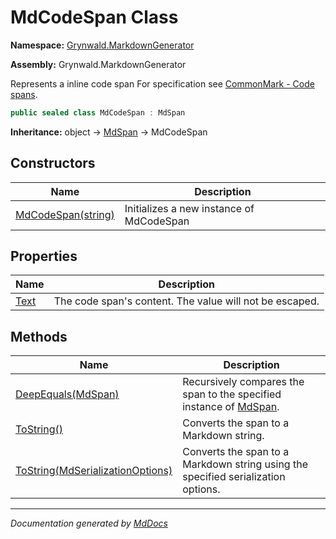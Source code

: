 # MdCodeSpan Class

**Namespace:** [Grynwald.MarkdownGenerator](../index.md)

**Assembly:** Grynwald.MarkdownGenerator

Represents a inline code span For specification see [CommonMark \- Code spans](https://spec.commonmark.org/0.28/#code-spans).

```csharp
public sealed class MdCodeSpan : MdSpan
```

**Inheritance:** object → [MdSpan](../MdSpan/index.md) → MdCodeSpan

## Constructors

| Name                                        | Description                              |
| ------------------------------------------- | ---------------------------------------- |
| [MdCodeSpan(string)](constructors/index.md) | Initializes a new instance of MdCodeSpan |

## Properties

| Name                       | Description                                             |
| -------------------------- | ------------------------------------------------------- |
| [Text](properties/Text.md) | The code span's content. The value will not be escaped. |

## Methods

| Name                                                                                   | Description                                                                              |
| -------------------------------------------------------------------------------------- | ---------------------------------------------------------------------------------------- |
| [DeepEquals(MdSpan)](methods/DeepEquals.md)                                            | Recursively compares the span to the specified instance of [MdSpan](../MdSpan/index.md). |
| [ToString()](methods/ToString.md#tostring)                                             | Converts the span to a Markdown string.                                                  |
| [ToString(MdSerializationOptions)](methods/ToString.md#tostringmdserializationoptions) | Converts the span to a Markdown string using the specified serialization options.        |

___

*Documentation generated by [MdDocs](https://github.com/ap0llo/mddocs)*
